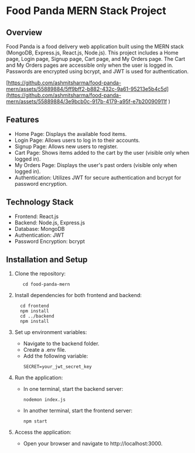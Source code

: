 # Food Panda MERN Stack Project

## Overview
Food Panda is a food delivery web application built using the MERN stack (MongoDB, Express.js, React.js, Node.js). This project includes a Home page, Login page, Signup page, Cart page, and My Orders page. The Cart and My Orders pages are accessible only when the user is logged in. Passwords are encrypted using bcrypt, and JWT is used for authentication.

[https://github.com/ashmitsharma/food-panda-mern/assets/55889884/5ff9bff2-b882-432c-9a61-95213e5b4c5d](https://github.com/ashmitsharma/food-panda-mern/assets/55889884/3e9bcb0c-917b-4179-a95f-e7b20090911f
)

## Features
- Home Page: Displays the available food items.
- Login Page: Allows users to log in to their accounts.
- Signup Page: Allows new users to register.
- Cart Page: Shows items added to the cart by the user (visible only when logged in).
- My Orders Page: Displays the user's past orders (visible only when logged in).
- Authentication: Utilizes JWT for secure authentication and bcrypt for password encryption.

## Technology Stack
- Frontend: React.js
- Backend: Node.js, Express.js
- Database: MongoDB
- Authentication: JWT
- Password Encryption: bcrypt

## Installation and Setup
1. Clone the repository:
   ```git clone https://github.com/yourusername/food-panda-mern.git
      cd food-panda-mern
    ```

2. Install dependencies for both frontend and backend:
    ```
      cd frontend
      npm install
      cd ../backend
      npm install
    ```

3. Set up environment variables:
    - Navigate to the backend folder.
    - Create a .env file.
    - Add the following variable:
      ```
      SECRET=your_jwt_secret_key
      ```
4. Run the application:
    - In one terminal, start the backend server:
        ```cd backend
        nodemon index.js
        ```
    - In another terminal, start the frontend server:
        ```cd frontend
        npm start
        ```
5. Access the application:
    - Open your browser and navigate to http://localhost:3000.
